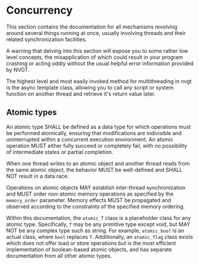 # Concurrency
This section contains the documentation for all mechanisms revolving around several things running at once, usually involving threads and their related synchronization facilities.

A warning that delving into this section will expose you to some rather low level concepts, the misapplication of which could result in your program crashing or acting oddly without the usual helpful error information provided by NVGT.

The highest level and most easily invoked method for multithreading in nvgt is the async template class, allowing you to call any script or system function on another thread and retrieve it's return value later.

## Atomic types

An atomic type SHALL be defined as a data type for which operations must be performed atomically, ensuring that modifications are indivisible and uninterrupted within a concurrent execution environment. An atomic operation MUST either fully succeed or completely fail, with no possibility of intermediate states or partial completion.

When one thread writes to an atomic object and another thread reads from the same atomic object, the behavior MUST be well-defined and SHALL NOT result in a data race.

Operations on atomic objects MAY establish inter-thread synchronization and MUST order non-atomic memory operations as specified by the `memory_order` parameter. Memory effects MUST be propagated and observed according to the constraints of the specified memory ordering.

Within this documentation, the `atomic_T` class is a placeholder class for any atomic type. Specifically, `T` may be any primitive type except void, but MAY NOT be any complex type such as string. For example, `atomic_bool` is an actual class, where `bool` replaces `T`. Additionally, an `atomic_flag` class exists which does not offer load or store operations but is the most efficient implementation of boolean-based atomic objects, and has separate documentation from all other atomic types.